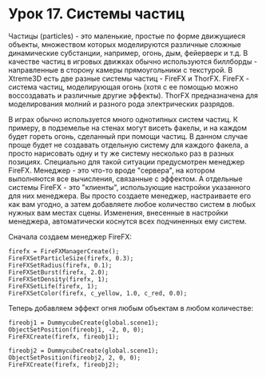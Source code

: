 # Урок 17. Системы частиц

Частицы (particles) - это маленькие, простые по форме движущиеся объекты, множеством которых моделируются различные сложные динамические субстанции, например, огонь, дым, фейерверк и т.д. В качестве частиц в игровых движках обычно используются биллборды - направленные в сторону камеры прямоугольники с текстурой. В Xtreme3D есть две разные системы частиц - FireFX и ThorFX. FireFX - система частиц, моделирующая огонь (хотя с ее помощью можно воссоздавать и различные другие эффекты). ThorFX предназначена для моделирования молний и разного рода электрических разрядов.

В играх обычно используется много однотипных систем частиц. К примеру, в подземелье на стенах могут висеть факелы, и на каждом будет гореть огонь, сделанный при помощи частиц. В данном случае проще будет не создавать отдельную систему для каждого факела, а просто нарисовать одну и ту же систему несколько раз в разных позициях. Специально для такой ситуации предусмотрен менеджер FireFX. Менеджер - это что-то вроде "сервера", на котором выполняются все вычисления, связанные с эффектом. А отдельные системы FireFX - это "клиенты", использующие настройки указанного для них менеджера. Вы просто создаете менеджер, настраиваете его как вам угодно, а затем добавляете любое количество систем в любых нужных вам местах сцены. Изменения, внесенные в настройки менеджера, автоматически коснутся всех подчиненных ему систем.

Сначала создаем менеджер FireFX:

```gml
firefx = FireFXManagerCreate();
FireFXSetParticleSize(firefx, 0.3);
FireFXSetRadius(firefx, 0.1);
FireFXSetBurst(firefx, 2.0);
FireFXSetDensity(firefx, 1);
FireFXSetLife(firefx, 1);
FireFXSetColor(firefx, c_yellow, 1.0, c_red, 0.0);
```

Теперь добавляем эффект огня любым объектам в любом количестве:

```gml
fireobj1 = DummycubeCreate(global.scene1);
ObjectSetPosition(fireobj1, -2, 0, 0);
FireFXCreate(firefx, fireobj1);

fireobj2 = DummycubeCreate(global.scene1);
ObjectSetPosition(fireobj2, 2, 0, 0);
FireFXCreate(firefx, fireobj2);
```
